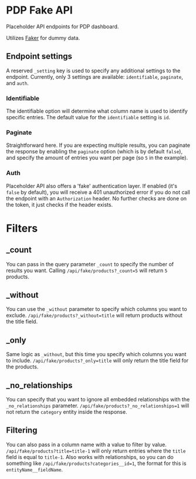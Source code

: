 # PDP Fake API
Placeholder API endpoints for PDP dashboard. 

Utilizes [Faker](https://github.com/fzaninotto/Faker) for dummy data.


## Endpoint settings
A reserved `_setting` key is used to specify any additional settings to the endpoint. Currently, only 3 settings are available: `identifiable`, `paginate`, and `auth`.

### Identifiable
The identifiable option will determine what column name is used to identify specific entries. The default value for the `identifiable` setting is `id`.

### Paginate
Straightforward here. If you are expecting multiple results, you can paginate the response by enabling the `paginate` option (which is by default `false`), and specify the amount of entries you want per page (so `5` in the example).

### Auth
Placeholder API also offers a 'fake' authentication layer. If enabled (it's `false` by default), you will receive a 401 unauthorized error if you do not call the endpoint with an `Authorization` header. No further checks are done on the token, it just checks if the header exists.

# Filters
## _count
You can pass in the query parameter `_count` to specify the number of results you want. Calling `/api/fake/products?_count=5` will return `5` products.

## _without
You can use the `_without` parameter to specify which columns you want to exclude. `/api/fake/products?_without=title` will return products without the title field.

## _only
Same logic as `_without`, but this time you specify which columns you want to include. `/api/fake/products?_only=title` will only return the title field for the products.

## _no_relationships
You can specify that you want to ignore all embedded relationships with the `_no_relationships` parameter. `/api/fake/products?_no_relationships=1` will not return the `category` entity inside the response.

## Filtering
You can also pass in a column name with a value to filter by value. `/api/fake/products?title=title-1` will only return entries where the `title` field is equal to `title-1`. Also works with relationships, so you can do something like `/api/fake/products?categories__id=1`, the format for this is `entityName__fieldName`.
